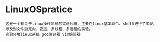 # LinuxOSpratice
    这是一个有关于linux操作系统的实验代码，主要在linux基本命令、shell进行了实现。
    涉及到文件重定向、管道、多线程、多进程的实验。
    实验环境linux系统 gcc编译器 vim编辑器
